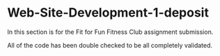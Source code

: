 # Web-Site-Development-1-deposit

In this section is for the Fit for Fun Fitness Club assignment submission.

All of the code has been double checked to be all completely validated.
